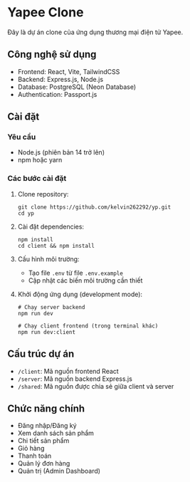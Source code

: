 # Yapee Clone

Đây là dự án clone của ứng dụng thương mại điện tử Yapee.

## Công nghệ sử dụng

- Frontend: React, Vite, TailwindCSS
- Backend: Express.js, Node.js
- Database: PostgreSQL (Neon Database)
- Authentication: Passport.js

## Cài đặt

### Yêu cầu

- Node.js (phiên bản 14 trở lên)
- npm hoặc yarn

### Các bước cài đặt

1. Clone repository:
   ```
   git clone https://github.com/kelvin262292/yp.git
   cd yp
   ```

2. Cài đặt dependencies:
   ```
   npm install
   cd client && npm install
   ```

3. Cấu hình môi trường:
   - Tạo file `.env` từ file `.env.example`
   - Cập nhật các biến môi trường cần thiết

4. Khởi động ứng dụng (development mode):
   ```
   # Chạy server backend
   npm run dev
   
   # Chạy client frontend (trong terminal khác)
   npm run dev:client
   ```

## Cấu trúc dự án

- `/client`: Mã nguồn frontend React
- `/server`: Mã nguồn backend Express.js
- `/shared`: Mã nguồn được chia sẻ giữa client và server

## Chức năng chính

- Đăng nhập/Đăng ký
- Xem danh sách sản phẩm
- Chi tiết sản phẩm
- Giỏ hàng
- Thanh toán
- Quản lý đơn hàng
- Quản trị (Admin Dashboard) 